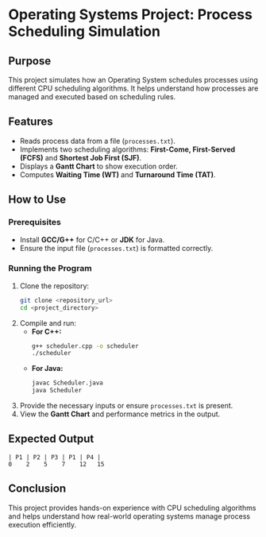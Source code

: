 # Operating Systems Project: Process Scheduling Simulation

## Purpose
This project simulates how an Operating System schedules processes using different CPU scheduling algorithms. It helps understand how processes are managed and executed based on scheduling rules.

## Features
- Reads process data from a file (`processes.txt`).
- Implements two scheduling algorithms: **First-Come, First-Served (FCFS)** and **Shortest Job First (SJF)**.
- Displays a **Gantt Chart** to show execution order.
- Computes **Waiting Time (WT)** and **Turnaround Time (TAT)**.

## How to Use
### Prerequisites
- Install **GCC/G++** for C/C++ or **JDK** for Java.
- Ensure the input file (`processes.txt`) is formatted correctly.

### Running the Program
1. Clone the repository:
   ```sh
   git clone <repository_url>
   cd <project_directory>
   ```
2. Compile and run:
   - **For C++:**
     ```sh
     g++ scheduler.cpp -o scheduler
     ./scheduler
     ```
   - **For Java:**
     ```sh
     javac Scheduler.java
     java Scheduler
     ```
3. Provide the necessary inputs or ensure `processes.txt` is present.
4. View the **Gantt Chart** and performance metrics in the output.

## Expected Output
```
| P1 | P2 | P3 | P1 | P4 |
0    2    5    7    12   15
```

## Conclusion
This project provides hands-on experience with CPU scheduling algorithms and helps understand how real-world operating systems manage process execution efficiently.
